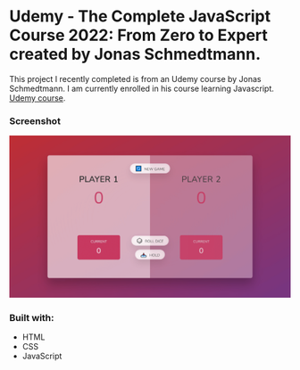 # Udemy - The Complete JavaScript Course 2022: From Zero to Expert created by Jonas Schmedtmann.

This project I recently completed is from an Udemy course by Jonas Schmedtmann. I am currently enrolled in his course learning Javascript. [Udemy course](https://www.udemy.com/course/the-complete-javascript-course/).

### Screenshot

![](pig-game.png)

### Built with:

- HTML
- CSS
- JavaScript
